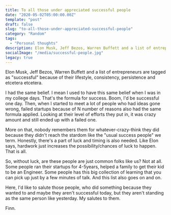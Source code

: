 ```yaml
---
title: To all those under appreciated successful people
date: "2020-05-02T05:00:00.00Z"
template: "post"
draft: false
slug: "to-all-those-under-appreciated-successful-people"
category: "Random"
tags:
  - "Personal thoughts"
description: Elon Musk, Jeff Bezos, Warren Buffett and a list of entrepreneurs are tagged as "successful" because of their lifestyle, consistency, persistence and etcetera etcetera.
socialImage: "/media/successful-people.jpg"
legacy: true
---
```

Elon Musk, Jeff Bezos, Warren Buffett and a list of entrepreneurs are tagged as "successful" because of their lifestyle, consistency, persistence and etcetera etcetera. 

I had the same belief. I mean I used to have this same belief when I was in my college days. That's the formula for success. Boom, I'd be successful one day. Then, when I started to meet a lot of people who had ideas gone wrong, failed startups because of N number of reasons also had the same formula applied. Looking at their level of efforts they put in, it was crazy amount and still ended up with a failed one.

More on that, nobody remembers them for whatever-crazy-think they did because they didn't reach the stardom like the "usual success people" we term. Honestly, there's a part of luck and timing is also needed. Like Elon says, hardwork just increases the possibility/chances of luck to happen. That is all. 

So, without luck, are these people are just common folks like us? Not at all. Some people ran their startups for 4-5years, helped a family to get their kid to be an Engineer. Some people has this big collection of learning that you can pick up just by a few minutes of talk. And this list also goes on and on.

Here, I'd like to salute those people, who did something because they wanted to and maybe they aren't successful today, but they aren't standing as the same person like yesterday. My salutes to them.

Finn.
